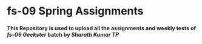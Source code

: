 # **fs-09 Spring Assignments**

#### This Repository is used to upload all the assignments and weekly tests of ___fs-09 Geekster___ batch by ___Sharath Kumar TP___
